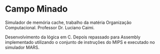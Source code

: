 # Campo Minado
Simulador de memória cache, trabalho da matéria Organização Computacional. 
Professor Dr. Luciano Caimi.

Desenvolvimento da lógica em C.
Depois repassado para Assembly implementado utilizando o conjunto de instruções do MIPS e
executado no simulador MARS.
